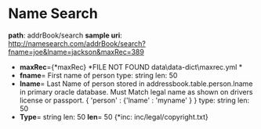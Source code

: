 # Name Search
**path**: addrBook/search
**sample uri**: http://namesearch.com/addrBook/search?fname=joe&lname=jackson&maxRec=389
* **maxRec**={*maxRec} *FILE NOT FOUND data\data-dict\maxrec.yml *
* **fname**=  First name of person
type: string
len: 50
* **lname**=  Last Name of person stored in addressbook.table.person.lname in primary oracle database. 
  Must Match legal name as shown on drivers license or passport.
  { 'person' : 
    {'lname' : 'myname' } 
  }
type: string
len: 50
* **Type**= string
len: 50  **len**= 50
{*inc: inc/legal/copyright.txt}
